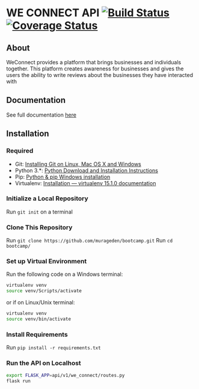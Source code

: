 # WE CONNECT API [![Build Status](https://travis-ci.org/murageden/bootcamp.svg?branch=Flask-API)](https://travis-ci.org/murageden/bootcamp) [![Coverage Status](https://coveralls.io/repos/github/murageden/bootcamp/badge.svg?branch=Flask-API)](https://coveralls.io/github/murageden/bootcamp?branch=Flask-API)

## About
WeConnect provides a platform that brings businesses and individuals together. This platform creates awareness for businesses and gives the users the ability to write reviews about the businesses they have interacted with


## Documentation
See full documentation [here](https://weconnnect.docs.apiary.io/)


## Installation
### Required
* Git: [Installing Git on Linux, Mac OS X and Windows](https://gist.github.com/derhuerst/1b15ff4652a867391f03)
* Python 3.*: [Python Download and Installation Instructions](https://www.ics.uci.edu/~pattis/common/handouts/pythoneclipsejava/python.html)
* Pip: [Python & pip Windows installation](https://github.com/BurntSushi/nfldb/wiki/Python-&-pip-Windows-installation)
* Virtualenv: [Installation — virtualenv 15.1.0 documentation](https://virtualenv.pypa.io/en/stable/installation/)


### Initialize a Local Repository
Run `git init` on a terminal


### Clone This Repository
Run `git clone https://github.com/murageden/bootcamp.git`
Run `cd bootcamp/`


### Set up Virtual Environment
Run the following code on a Windows terminal:

```bash
virtualenv venv
source venv/Scripts/activate
```
or if on Linux/Unix terminal:

```bash
virtualenv venv
source venv/bin/activate
```


### Install Requirements
Run `pip install -r requirements.txt`


### Run the API on Localhost
```bash
export FLASK_APP=api/v1/we_connect/routes.py
flask run
```